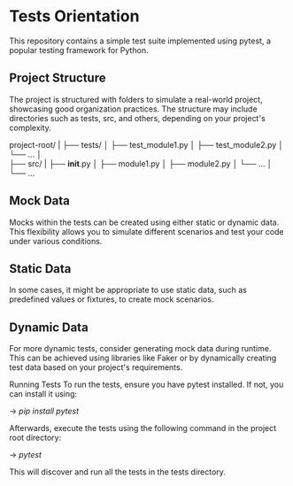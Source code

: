 # Tests Orientation
This repository contains a simple test suite implemented using pytest, a popular testing framework for Python.

## Project Structure
The project is structured with folders to simulate a real-world project, showcasing good organization practices. The structure may include directories such as tests, src, and others, depending on your project's complexity.


project-root/ 
| 
├── tests/ 
│   ├── test_module1.py 
│   ├── test_module2.py 
│   └── ... 
│  
├── src/ 
|   ├── __init__.py 
│   ├── module1.py 
│   ├── module2.py 
│   └── ... 
│ 
└── ... 


## Mock Data
Mocks within the tests can be created using either static or dynamic data. This flexibility allows you to simulate different scenarios and test your code under various conditions.

## Static Data
In some cases, it might be appropriate to use static data, such as predefined values or fixtures, to create mock scenarios.

## Dynamic Data
For more dynamic tests, consider generating mock data during runtime. This can be achieved using libraries like Faker or by dynamically creating test data based on your project's requirements.

Running Tests
To run the tests, ensure you have pytest installed. If not, you can install it using:

-> *pip install pytest*

Afterwards, execute the tests using the following command in the project root directory:

-> *pytest*

This will discover and run all the tests in the tests directory.
